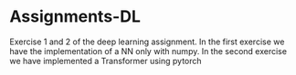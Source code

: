 # Assignments-DL
Exercise 1 and 2 of the deep learning assignment.
In the first exercise we have the implementation of a NN only with numpy.   In the second exercise we have implemented a Transformer using pytorch
